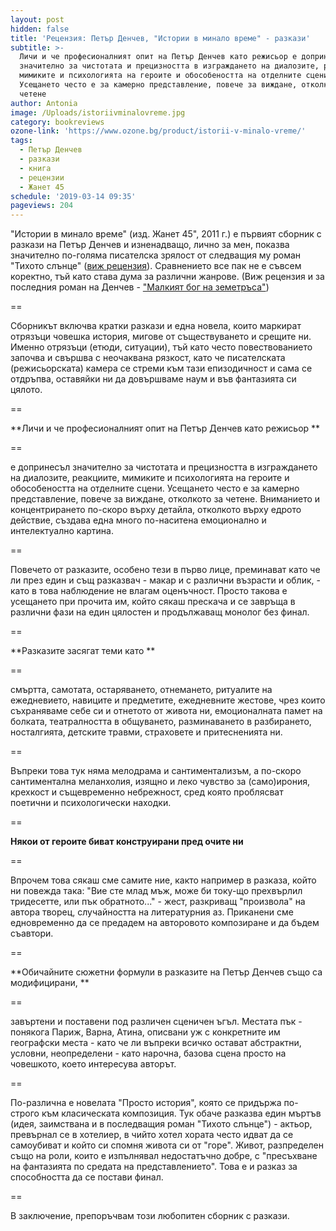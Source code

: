 ```yaml
---
layout: post
hidden: false
title: 'Рецензия: Петър Денчев, "Истории в минало време" - разкази'
subtitle: >-
  Личи и че професионалният опит на Петър Денчев като режисьор е допринесъл
  значително за чистотата и прецизността в изграждането на диалозите, реакциите,
  мимиките и психологията на героите и обособеността на отделните сцени.
  Усещането често е за камерно представление, повече за виждане, отколкото за
  четене
author: Antonia
image: /Uploads/istoriivminalovreme.jpg
category: bookreviews
ozone-link: 'https://www.ozone.bg/product/istorii-v-minalo-vreme/'
tags:
  - Петър Денчев
  - разкази
  - книга
  - рецензии
  - Жанет 45
schedule: '2019-03-14 09:35'
pageviews: 204
---
```

"Истории в минало време" (изд. Жанет 45", 2011 г.) е първият сборник с разкази на Петър Денчев и изненадващо, лично за мен, показва значително по-голяма писателска зрялост от следващия му роман "Тихото слънце" ([виж рецензия](https://literaturnirazgovori.com/bookreviews/2019/03/08/10-45-%D1%80%D0%B5%D1%86%D0%B5%D0%BD%D0%B7%D0%B8%D1%8F-%D0%BF%D0%B5%D1%82%D1%8A%D1%80-%D0%B4%D0%B5%D0%BD%D1%87%D0%B5%D0%B2-%D1%82%D0%B8%D1%85%D0%BE%D1%82%D0%BE-%D1%81%D0%BB%D1%8A%D0%BD%D1%86%D0%B5.html)). Сравнението все пак не е съвсем коректно, тъй като става дума за различни жанрове. (Виж рецензия и за последния роман на Денчев - ["Малкият бог на земетръса"](https://literaturnirazgovori.com/bookreviews/2019/02/19/10-56-%D1%80%D0%B5%D1%86%D0%B5%D0%BD%D0%B7%D0%B8%D1%8F-%D0%BF%D0%B5%D1%82%D1%8A%D1%80-%D0%B4%D0%B5%D0%BD%D1%87%D0%B5%D0%B2-%D0%BC%D0%B0%D0%BB%D0%BA%D0%B8%D1%8F%D1%82-%D0%B1%D0%BE%D0%B3-%D0%BD%D0%B0-%D0%B7%D0%B5%D0%BC%D0%B5%D1%82%D1%80%D1%8A%D1%81%D0%B0-%D1%81%D0%B5%D0%B1%D0%B5%D1%80%D0%B0%D0%B7%D0%B1%D0%B8%D1%80%D0%B0%D0%BD%D0%B5%D1%82%D0%BE-%D0%BA%D0%B0%D1%82%D0%BE-%D0%BF%D0%BE%D0%B7%D0%BD%D0%B0%D0%BD%D0%B8%D0%B5-%D0%B7%D0%B0-%D1%81%D0%BE%D0%B1%D1%81%D1%82%D0%B2%D0%B5%D0%BD%D0%B8%D1%82%D0%B5-%D0%BD%D0%B8-%D0%BA%D0%B0%D1%82%D0%B0%D1%81%D1%82%D1%80%D0%BE%D1%84%D0%B8.html))

\==

Сборникът включва кратки разкази и една новела, които маркират отрязъци човешка история, мигове от съществуването и срещите ни. Именно отрязъци (етюди, ситуации), тъй като често повествованието започва и свършва с неочаквана рязкост, като че писателската (режисьорската) камера се стреми към тази епизодичност и сама се отдръпва, оставяйки ни да довършваме наум и във фантазията си цялото. 

\==

**Личи и че професионалният опит на Петър Денчев като режисьор **

\==

е допринесъл значително за чистотата и прецизността в изграждането на диалозите, реакциите, мимиките и психологията на героите и обособеността на отделните сцени. Усещането често е за камерно представление, повече за виждане, отколкото за четене. Вниманието и концентрирането по-скоро върху детайла, отколкото върху едрото действие, създава една много по-наситена емоционално и интелектуално картина. 

\==

Повечето от разказите, особено тези в първо лице, преминават като че ли през един и същ разказвач - макар и с различни възрасти и облик, - като в това наблюдение не влагам оценъчност. Просто такова е усещането при прочита им, който сякаш прескача и се завръща в различни фази на един цялостен и продължаващ монолог без финал. 

\==

**Разказите засягат теми като **

\==

смъртта, самотата, остаряването, отнемането, ритуалите на ежедневието, навиците и предметите, ежедневните жестове, чрез които съхраняваме себе си и отнетото от живота ни, емоционалната памет на болката, театралността в общуването, разминаването в разбирането, носталгията, детските травми, страховете и притесненията ни. 

\==

Въпреки това тук няма мелодрама и сантиментализъм, а по-скоро сантиментална меланхолия, изящно и леко чувство за (само)ирония, крехкост и същевременно небрежност, сред която проблясват поетични и психологически находки. 

\==

**Някои от героите биват конструирани пред очите ни**

\==

Впрочем това сякаш сме самите ние, както например в разказа, който ни повежда така: "Вие сте млад мъж, може би току-що прехвърлил тридесетте, или пък обратното..." - жест, разкриващ "произвола" на автора творец, случайността на литературния аз. Приканени сме едновременно да се предадем на авторовото композиране и да бъдем съавтори. 

\==

**Обичайните сюжетни формули в разказите на Петър Денчев също са модифицирани, **

\==

завъртени и поставени под различен сценичен ъгъл. Местата пък - понякога Париж, Варна, Атина, описвани уж с конкретните им географски места - като че ли въпреки всичко остават абстрактни, условни, неопределени - като нарочна, базова сцена просто на човешкото, което интересува авторът. 

\==

По-различна е новелата "Просто история", която се придържа по-строго към класическата композиция. Тук обаче разказва един мъртъв (идея, заимствана и в последващия роман "Тихото слънце") - актьор, превърнал се в хотелиер, в чийто хотел хората често идват да се самоубиват и който си спомня живота си от "горе". Живот, разпределен също на роли, които е изпълнявал недостатъчно добре, с "пресъхване на фантазията по средата на представлението". Това е и разказ за способността да се постави финал.

\==

В заключение, препоръчвам този любопитен сборник с разкази.
